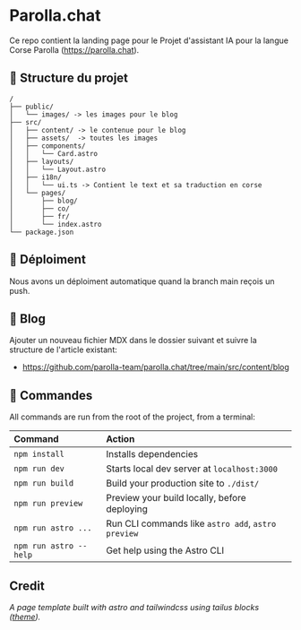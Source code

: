 # Parolla.chat

Ce repo contient la landing page pour le Projet d'assistant IA pour la langue Corse Parolla (https://parolla.chat).

## 📂 Structure du projet

```
/
├── public/
│   └── images/ -> les images pour le blog
├── src/
│   ├── content/ -> le contenue pour le blog
│   ├── assets/  -> toutes les images
│   ├── components/
│   │   └── Card.astro
│   ├── layouts/
│   │   └── Layout.astro
│   ├── i18n/
│   │   └── ui.ts -> Contient le text et sa traduction en corse
│   └── pages/
│       ├── blog/
│       ├── co/
│       ├── fr/
│       └── index.astro
└── package.json
```

## 🚀 Déploiment

Nous avons un déploiment automatique quand la branch main reçois un push. 

## 📒 Blog

Ajouter un nouveau fichier MDX dans le dossier suivant et suivre la structure de l'article existant:
- https://github.com/parolla-team/parolla.chat/tree/main/src/content/blog



## 🧞 Commandes

All commands are run from the root of the project, from a terminal:

| Command                | Action                                             |
| :--------------------- | :------------------------------------------------- |
| `npm install`          | Installs dependencies                              |
| `npm run dev`          | Starts local dev server at `localhost:3000`        |
| `npm run build`        | Build your production site to `./dist/`            |
| `npm run preview`      | Preview your build locally, before deploying       |
| `npm run astro ...`    | Run CLI commands like `astro add`, `astro preview` |
| `npm run astro --help` | Get help using the Astro CLI                       |

## Credit
_A page template built with astro and tailwindcss using tailus blocks ([theme](https://github.com/Tailus-UI/astro-theme))._
